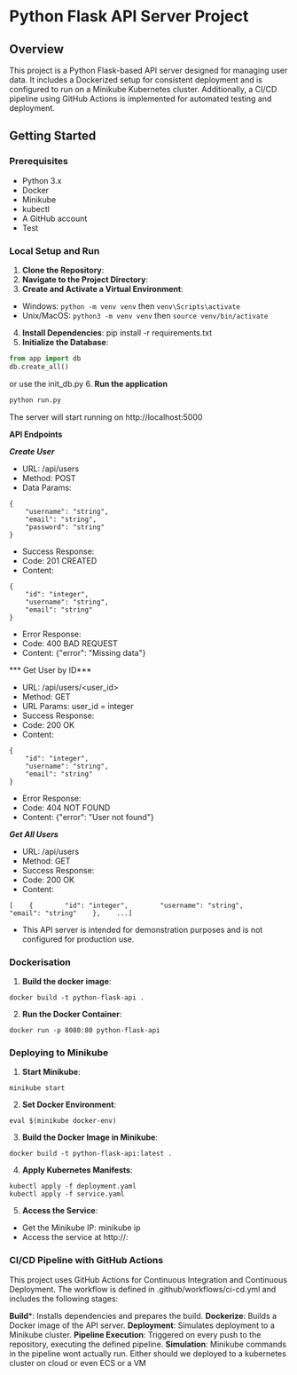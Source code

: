 # Python Flask API Server Project

## Overview

This project is a Python Flask-based API server designed for managing user data. It includes a Dockerized setup for consistent deployment and is configured to run on a Minikube Kubernetes cluster. Additionally, a CI/CD pipeline using GitHub Actions is implemented for automated testing and deployment.

## Getting Started

### Prerequisites

- Python 3.x
- Docker
- Minikube
- kubectl
- A GitHub account
- Test

### Local Setup and Run

1. **Clone the Repository**:
2. **Navigate to the Project Directory**:
3. **Create and Activate a Virtual Environment**:
- Windows: `python -m venv venv` then `venv\Scripts\activate`
- Unix/MacOS: `python3 -m venv venv` then `source venv/bin/activate`
4. **Install Dependencies**:
  pip install -r requirements.txt
5. **Initialize the Database**:
```python
from app import db
db.create_all()
```
or use the init_db.py
6. **Run the application**
```python
python run.py
```

The server will start running on http://localhost:5000

**API Endpoints**

***Create User***

- URL: /api/users
- Method: POST
- Data Params:
```
{
    "username": "string",
    "email": "string",
    "password": "string"
}
```
- Success Response:
- Code: 201 CREATED
- Content:
```
{
    "id": "integer",
    "username": "string",
    "email": "string"
}
```
- Error Response:
- Code: 400 BAD REQUEST
- Content: {"error": "Missing data"}

*** Get User by ID***

- URL: /api/users/<user_id>
- Method: GET
- URL Params: user_id = integer
- Success Response:
- Code: 200 OK
- Content:
```
{
    "id": "integer",
    "username": "string",
    "email": "string"
}
```
- Error Response:
- Code: 404 NOT FOUND
- Content: {"error": "User not found"}

***Get All Users***

- URL: /api/users
- Method: GET
- Success Response:
- Code: 200 OK
- Content:
```
[    {        "id": "integer",        "username": "string",        "email": "string"    },    ...]
```
- This API server is intended for demonstration purposes and is not configured for production use.



### Dockerisation
1. **Build the docker image**:
```
docker build -t python-flask-api .
```
2. **Run the Docker Container**:
```
docker run -p 8080:80 python-flask-api
```

### Deploying to Minikube
1. **Start Minikube**:
```
minikube start
```
2. **Set Docker Environment**:
```
eval $(minikube docker-env)
```
3. **Build the Docker Image in Minikube**:
```
docker build -t python-flask-api:latest .
```
4. **Apply Kubernetes Manifests**:
```
kubectl apply -f deployment.yaml
kubectl apply -f service.yaml
```
5. **Access the Service**:
- Get the Minikube IP: minikube ip
- Access the service at http://<minikube-ip>:<node-port>

### CI/CD Pipeline with GitHub Actions
This project uses GitHub Actions for Continuous Integration and Continuous Deployment. The workflow is defined in .github/workflows/ci-cd.yml and includes the following stages:

**Build***: Installs dependencies and prepares the build.
**Dockerize**: Builds a Docker image of the API server.
**Deployment**: Simulates deployment to a Minikube cluster.
**Pipeline Execution**: Triggered on every push to the repository, executing the defined pipeline.
**Simulation**: Minikube commands in the pipeline wont actually run. Either should we deployed to a kubernetes cluster on cloud or even ECS or a VM

